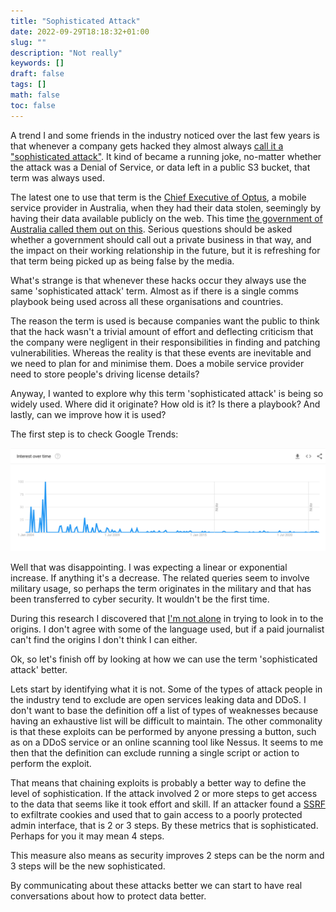 ```yaml
---
title: "Sophisticated Attack"
date: 2022-09-29T18:18:32+01:00
slug: ""
description: "Not really"
keywords: []
draft: false
tags: []
math: false
toc: false
---
```


<!--alex disable attack-->
<!--alex disable attacks-->

A trend I and some friends in the industry noticed over the last few years is that whenever a company gets hacked they almost always [call it a "sophisticated attack"](https://www.google.com/search?q=site%3Abbc.co.uk%2Fnews%20%22sophisticated%20attack%22). It kind of became a running joke, no-matter whether the attack was a Denial of Service, or data left in a public S3 bucket, that term was always used.

The latest one to use that term is the [Chief Executive of Optus](https://www.bbc.co.uk/news/world-australia-63056838), a mobile service provider in Australia, when they had their data stolen, seemingly by having their data available publicly on the web. This time [the government of Australia called them out on this](https://twitter.com/ClareONeilMP/status/1574361824102711296). Serious questions should be asked whether a government should call out a private business in that way, and the impact on their working relationship in the future, but it is refreshing for that term being picked up as being false by the media.

What's strange is that whenever these hacks occur they always use the same 'sophisticated attack' term. Almost as if there is a single comms playbook being used across all these organisations and countries.

The reason the term is used is because companies want the public to think that the hack wasn't a trivial amount of effort and deflecting criticism that the company were negligent in their responsibilities in finding and patching vulnerabilities. Whereas the reality is that these events are inevitable and we need to plan for and minimise them. Does a mobile service provider need to store people's driving license details?

Anyway, I wanted to explore why this term 'sophisticated attack' is being so widely used. Where did it originate? How old is it? Is there a playbook? And lastly, can we improve how it is used?

The first step is to check Google Trends:

[![A chart of Google Trends](/img/blog-post/sophisticated-attack/google-trends.png)](https://trends.google.co.uk/trends/explore?date=all&q=%22sophisticated%20attack%22&hl=en-GB)

Well that was disappointing. I was expecting a linear or exponential increase. If anything it's a decrease. The related queries seem to involve military usage, so perhaps the term originates in the military and that has been transferred to cyber security. It wouldn't be the first time.

During this research I discovered that [I'm not alone](https://www.engadget.com/2016-06-06-dnp-sophisticated-hack-attack-dont-believe-the-hype.html) in trying to look in to the origins. I don't agree with some of the language used, but if a paid journalist can't find the origins I don't think I can either.

Ok, so let's finish off by looking at how we can use the term 'sophisticated attack' better.

Lets start by identifying what it is not. Some of the types of attack people in the industry tend to exclude are open services leaking data and DDoS. I don't want to base the definition off a list of types of weaknesses because having an exhaustive list will be difficult to maintain. The other commonality is that these exploits can be performed by anyone pressing a button, such as on a DDoS service or an online scanning tool like Nessus. It seems to me then that the definition can exclude running a single script or action to perform the exploit.

That means that chaining exploits is probably a better way to define the level of sophistication. If the attack involved 2 or more steps to get access to the data that seems like it took effort and skill. If an attacker found a [SSRF](https://owasp.org/www-community/attacks/Server_Side_Request_Forgery) to exfiltrate cookies and used that to gain access to a poorly protected admin interface, that is 2 or 3 steps. By these metrics that is sophisticated. Perhaps for you it may mean 4 steps.

This measure also means as security improves 2 steps can be the norm and 3 steps will be the new sophisticated.

By communicating about these attacks better we can start to have real conversations about how to protect data better. 
